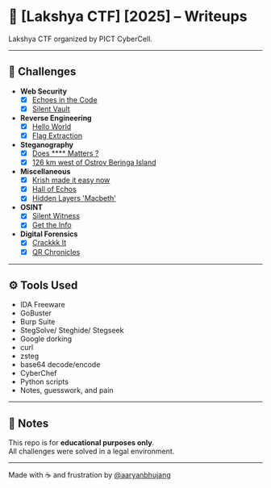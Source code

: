 # 🧠 [Lakshya CTF] [2025] – Writeups

Lakshya CTF organized by PICT CyberCell.

---

## 📁 Challenges
- **Web Security**
  - [x] [Echoes in the Code](web/echoes-in-the-code.md)
  - [x] [Silent Vault](web/silent-vault.md)

- **Reverse Engineering**
  - [x] [Hello World](rev/hello-world.md)
  - [x] [Flag Extraction](rev/flag-extraction.md)

- **Steganography**
  - [x] [Does **** Matters ?](stego/does-matters.md)
  - [x] [126 km west of Ostrov Beringa Island](stego/beringa-island.md)

- **Miscellaneous**
  - [x] [Krish made it easy now](misc/krish-made-it-easy.md)
  - [x] [Hall of Echos](misc/hall-of-echos.md)
  - [x] [Hidden Layers 'Macbeth'](misc/hidden-layers-macbeth.md)

- **OSINT**
  - [x] [Silent Witness](osint/silent-witness.md)
  - [x] [Get the Info](osint/get-the-info.md)

- **Digital Forensics**
  - [x] [Crackkk It](forensics/crackkk-it.md)
  - [x] [QR Chronicles](forensics/qr-chronicles.md)

---

## ⚙️ Tools Used

- IDA Freeware
- GoBuster
- Burp Suite
- StegSolve/ Steghide/ Stegseek
- Google dorking
- curl
- zsteg
- base64 decode/encode
- CyberChef
- Python scripts
- Notes, guesswork, and pain

---

## 📎 Notes

This repo is for **educational purposes only**.  
All challenges were solved in a legal environment.

---

Made with ☕ and frustration by [@aaryanbhujang](https://github.com/aaryanbhujang)
